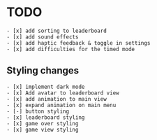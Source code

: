 #  TODO
    - [x] add sorting to leaderboard
    - [x] add sound effects
    - [x] add haptic feedback & toggle in settings
    - [x] add difficulties for the timed mode
  
## Styling changes
    - [x] implement dark mode
    - [x] Add avatar to leaderboard view
    - [x] add animation to main view
    - [x] expand animation on main menu
    - [-] button styling
    - [x] leaderboard styling
    - [x] game over styling
    - [x] game view styling
    
  
  

